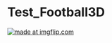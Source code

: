 # Test_Football3D
<a href="https://imgflip.com/gif/3aqg4v"><img src="https://i.imgflip.com/3aqg4v.gif" title="made at imgflip.com"/></a>
